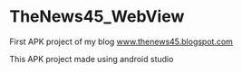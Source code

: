 # TheNews45_WebView

First APK project of my blog www.thenews45.blogspot.com

This APK project made using android studio
